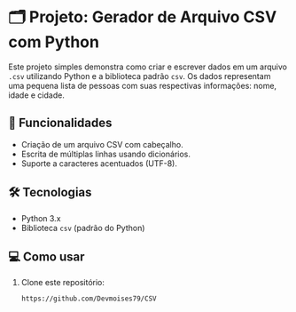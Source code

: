 # 🗂️ Projeto: Gerador de Arquivo CSV com Python

Este projeto simples demonstra como criar e escrever dados em um arquivo `.csv` utilizando Python e a biblioteca padrão `csv`. Os dados representam uma pequena lista de pessoas com suas respectivas informações: nome, idade e cidade.

## 🚀 Funcionalidades

- Criação de um arquivo CSV com cabeçalho.
- Escrita de múltiplas linhas usando dicionários.
- Suporte a caracteres acentuados (UTF-8).

## 🛠️ Tecnologias

- Python 3.x
- Biblioteca `csv` (padrão do Python)

## 💻 Como usar

1. Clone este repositório:
   ```bash
   https://github.com/Devmoises79/CSV

